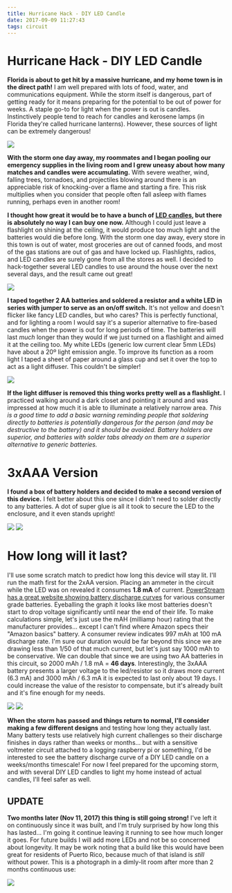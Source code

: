 ```yaml
---
title: Hurricane Hack - DIY LED Candle
date: 2017-09-09 11:27:43
tags: circuit
---
```


# Hurricane Hack - DIY LED Candle

**Florida is about to get hit by a massive hurricane, and my home town is in the direct path!** I am well prepared with lots of food, water, and communications equipment. While the storm itself is dangerous, part of getting ready for it means preparing for the potential to be out of power for weeks. A staple go-to for light when the power is out is candles. Instinctively people tend to reach for candles and kerosene lamps (in Florida they're called hurricane lanterns). However, these sources of light can be extremely dangerous!

<div class="text-center img-border img-small">

![](livehere.jpg)

</div>

**With the storm one day away, my roommates and I began pooling our emergency supplies in the living room and I grew uneasy about how many matches and candles were accumulating.** With severe weather, wind, falling trees, tornadoes, and projectiles blowing around there is an appreciable risk of knocking-over a flame and starting a fire. This risk multiplies when you consider that people often fall asleep with flames running, perhaps even in another room! 

**I thought how great it would be to have a bunch of [LED candles](https://en.wikipedia.org/wiki/Flameless_candles), but there is absolutely no way I can buy one now.** Although I could just leave a flashlight on shining at the ceiling, it would produce too much light and the batteries would die before long. With the storm one day away, every store in this town is out of water, most groceries are out of canned foods, and most of the gas stations are out of gas and have locked up. Flashlights, radios, and LED candles are surely gone from all the stores as well. I decided to hack-together several LED candles to use around the house over the next several days, and the result came out great!

<div class="text-center">

![](hurricaine-diy-led-candle.jpg)

</div>

**I taped together 2 AA batteries and soldered a resistor and a white LED in series with jumper to serve as an on/off switch.** It's not yellow and doesn't flicker like fancy LED candles, but who cares? This is perfectly functional, and for lighting a room I would say it's a superior alternative to fire-based candles when the power is out for long periods of time. The batteries will last _much_ longer than they would if we just turned on a flashlight and aimed it at the ceiling too. My white LEDs (generic low current clear 5mm LEDs) have about a 20º light emission angle. To improve its function as a room light I taped a sheet of paper around a glass cup and set it over the top to act as a light diffuser. This couldn't be simpler!

<div class="text-center img-border img-medium">

![](063.jpg)

</div>

**If the light diffuser is removed this thing works pretty well as a flashlight.** I practiced walking around a dark closet and pointing it around and was impressed at how much it is able to illuminate a relatively narrow area. _This is a good time to add a basic warning reminding people that soldering directly to batteries is potentially dangerous for the person (and may be destructive to the battery) and it should be avoided. Battery holders are superior, and batteries with solder tabs already on them are a superior alternative to generic batteries._

# 3xAAA Version

**I found a box of battery holders and decided to make a second version of this device.** I felt better about this one since I didn't need to solder directly to any batteries. A dot of super glue is all it took to secure the LED to the enclosure, and it even stands upright!

<div class="text-center img-border img-small">

![](081.jpg)
![](078.jpg)

</div>

# How long will it last?

I'll use some scratch match to predict how long this device will stay lit. I'll run the math first for the 2xAA version. Placing an ammeter in the circuit while the LED was on revealed it consumes **1.8 mA** of current.  [PowerStream has a great website showing battery discharge curves](https://www.powerstream.com/AA-tests.htm) for various consumer grade batteries. Eyeballing the graph it looks like most batteries doesn't start to drop voltage significantly until near the end of their life. To make calculations simple, let's just use the mAH (milliamp hour) rating that the manufacturer provides... except I can't find where Amazon specs their "Amazon basics" battery. A consumer review indicates 997 mAh at 100 mA discharge rate. I'm sure our duration would be far beyond this since we are drawing less than 1/50 of that much current, but let's just say 1000 mAh to be conservative. We can double that since we are using two AA batteries in this circuit, so 2000 mAh / 1.8 mA = **46 days**. Interestingly, the 3xAAA battery presents a larger voltage to the led/resistor so it draws more current (6.3 mA) and 3000 mAh / 6.3 mA it is expected to last only about 19 days. I could increase the value of the resistor to compensate, but it's already built and it's fine enough for my needs.

<div class="text-center img-border img-small">

![](088.jpg)
![](091.jpg)

</div>

**When the storm has passed and things return to normal, I'll consider making a few different designs** and testing how long they actually last. Many battery tests use relatively high current challenges so their discharge finishes in days rather than weeks or months... but with a sensitive voltmeter circuit attached to a logging raspberry pi or something, I'd be interested to see the battery discharge curve of a DIY LED candle on a weeks/months timescale! For now I feel prepared for the upcoming storm, and with several DIY LED candles to light my home instead of actual candles, I'll feel safer as well.

## UPDATE

**Two months later (Nov 11, 2017) this thing is still going strong!** I've left it on continuously since it was built, and I'm truly surprised by how long this has lasted... I'm going it continue leaving it running to see how much longer it goes. For future builds I will add more LEDs and not be so concerned about longevity. It may be work noting that a build like this would have been great for residents of Puerto Rico, because much of that island is _still_ without power. This is a photograph in a dimly-lit room after more than 2 months continuous use:

<div class="text-center img-border">

![](IMG_0303.jpg)

</div>